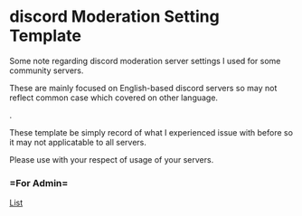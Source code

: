 # discord Moderation Setting Template
Some note regarding discord moderation server settings I used for some community servers.

These are mainly focused on English-based discord servers so may not reflect common case which covered on other language.

.

These template be simply record of what I experienced issue with before so it may not applicatable to all servers.

Please use with your respect of usage of your servers.


### =For Admin=

[List](https://gist.github.com/slord399/23e52db647c9f5d6229620ec0bdaebc3)
